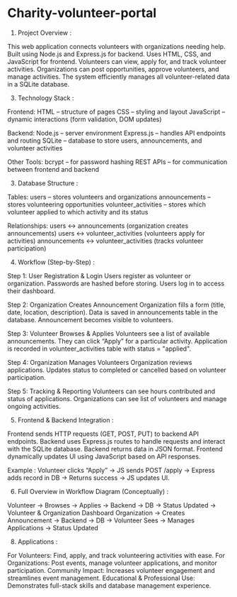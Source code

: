 # Charity-volunteer-portal

1. Project Overview :
   
This web application connects volunteers with organizations needing help.
Built using Node.js and Express.js for backend.
Uses HTML, CSS, and JavaScript for frontend.
Volunteers can view, apply for, and track volunteer activities.
Organizations can post opportunities, approve volunteers, and manage activities.
The system efficiently manages all volunteer-related data in a SQLite database.

3. Technology Stack :
   
Frontend:
HTML – structure of pages
CSS – styling and layout
JavaScript – dynamic interactions (form validation, DOM updates)

Backend:
Node.js – server environment
Express.js – handles API endpoints and routing
SQLite – database to store users, announcements, and volunteer activities

Other Tools:
bcrypt – for password hashing
REST APIs – for communication between frontend and backend

3. Database Structure :
   
Tables:
users – stores volunteers and organizations
announcements – stores volunteering opportunities
volunteer_activities – stores which volunteer applied to which activity and its status

Relationships:
users ↔ announcements (organization creates announcements)
users ↔ volunteer_activities (volunteers apply for activities)
announcements ↔ volunteer_activities (tracks volunteer participation)

4. Workflow (Step-by-Step) :
   
Step 1: User Registration & Login
Users register as volunteer or organization.
Passwords are hashed before storing.
Users log in to access their dashboard.

Step 2: Organization Creates Announcement
Organization fills a form (title, date, location, description).
Data is saved in announcements table in the database.
Announcement becomes visible to volunteers.

Step 3: Volunteer Browses & Applies
Volunteers see a list of available announcements.
They can click “Apply” for a particular activity.
Application is recorded in volunteer_activities table with status = "applied".

Step 4: Organization Manages Volunteers
Organization reviews applications.
Updates status to completed or cancelled based on volunteer participation.

Step 5: Tracking & Reporting
Volunteers can see hours contributed and status of applications.
Organizations can see list of volunteers and manage ongoing activities.

5. Frontend & Backend Integration :
   
Frontend sends HTTP requests (GET, POST, PUT) to backend API endpoints.
Backend uses Express.js routes to handle requests and interact with the SQLite database.
Backend returns data in JSON format.
Frontend dynamically updates UI using JavaScript based on API responses.

Example : Volunteer clicks “Apply” → JS sends POST /apply → Express adds record in DB → Returns success → JS updates UI.

6. Full Overview in Workflow Diagram (Conceptually) :
   
Volunteer → Browses → Applies → Backend → DB → Status Updated → Volunteer & Organization Dashboard
Organization → Creates Announcement → Backend → DB → Volunteer Sees → Manages Applications → Status Updated

8. Applications :
   
For Volunteers: Find, apply, and track volunteering activities with ease.
For Organizations: Post events, manage volunteer applications, and monitor participation.
Community Impact: Increases volunteer engagement and streamlines event management.
Educational & Professional Use: Demonstrates full-stack skills and database management experience.
